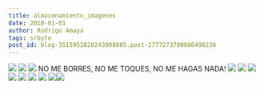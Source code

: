 ```yaml
---
title: almacenamiento_imagenes
date: 2010-01-01
author: Rodrigo Amaya
tags: srbyte
post_id: blog-3515952828243908885.post-2777273700086498230
---
```


[![](http://3.bp.blogspot.com/_ayvorITawE4/SlnyEZx6pFI/AAAAAAAACHQ/U9RhlmfpG0Y/s200/twitter-icon.png)](http://3.bp.blogspot.com/_ayvorITawE4/SlnyEZx6pFI/AAAAAAAACHQ/U9RhlmfpG0Y/s1600-h/twitter-icon.png) [![](http://bp2.blogger.com/_ayvorITawE4/R7xVQ7TZHfI/AAAAAAAAAj4/BE4O0cQCM44/s400/Feed-icon.png)](http://bp2.blogger.com/_ayvorITawE4/R7xVQ7TZHfI/AAAAAAAAAj4/BE4O0cQCM44/s1600-h/Feed-icon.png) [![](http://bp2.blogger.com/_ayvorITawE4/RvPzHFmN2JI/AAAAAAAAAeM/HcOfRkQiKL0/s400/byte.jpg)](http://bp2.blogger.com/_ayvorITawE4/RvPzHFmN2JI/AAAAAAAAAeM/HcOfRkQiKL0/s1600-h/byte.jpg) NO ME BORRES, NO ME TOQUES, NO ME HAGAS NADA! [![](http://bp0.blogger.com/_ayvorITawE4/RgFRGMDxhQI/AAAAAAAAAMI/fK03sOI9dkc/s400/firefox.png)](http://bp0.blogger.com/_ayvorITawE4/RgFRGMDxhQI/AAAAAAAAAMI/fK03sOI9dkc/s1600-h/firefox.png) [![](http://bp3.blogger.com/_ayvorITawE4/RgFRC8DxhPI/AAAAAAAAAMA/-c22g-rcvHk/s400/button_rss.gif)](http://bp3.blogger.com/_ayvorITawE4/RgFRC8DxhPI/AAAAAAAAAMA/-c22g-rcvHk/s1600-h/button_rss.gif) [![](http://bp0.blogger.com/_ayvorITawE4/ReHKwea0W9I/AAAAAAAAAJY/Amtu0fUnoKQ/s400/firefox_80x15.png)](http://bp0.blogger.com/_ayvorITawE4/ReHKwea0W9I/AAAAAAAAAJY/Amtu0fUnoKQ/s1600-h/firefox_80x15.png) [![](http://bp1.blogger.com/_ayvorITawE4/RdfCJKSA-EI/AAAAAAAAAIc/BAwHQ3a0K34/s400/debian.gif)](http://bp1.blogger.com/_ayvorITawE4/RdfCJKSA-EI/AAAAAAAAAIc/BAwHQ3a0K34/s1600-h/debian.gif) [![](http://bp0.blogger.com/_ayvorITawE4/RdCAOqSA93I/AAAAAAAAAGA/Ap6XWivxtXg/s400/hgo.png)](http://bp0.blogger.com/_ayvorITawE4/RdCAOqSA93I/AAAAAAAAAGA/Ap6XWivxtXg/s1600-h/hgo.png) [![](http://bp2.blogger.com/_ayvorITawE4/Rc9_2aSA92I/AAAAAAAAAFw/cHe7Bi44LX0/s400/SrByteRodrigoLetras88x31.PNG)](http://bp2.blogger.com/_ayvorITawE4/Rc9_2aSA92I/AAAAAAAAAFw/cHe7Bi44LX0/s1600-h/SrByteRodrigoLetras88x31.PNG) [![](http://bp1.blogger.com/_ayvorITawE4/Rc9_yKSA91I/AAAAAAAAAFo/YQjbKTyu1_0/s400/SrByteRodrigo88x31.PNG)](http://bp1.blogger.com/_ayvorITawE4/Rc9_yKSA91I/AAAAAAAAAFo/YQjbKTyu1_0/s1600-h/SrByteRodrigo88x31.PNG) [![](http://bp3.blogger.com/_ayvorITawE4/RbTLXjD_h3I/AAAAAAAAABI/EQHR_jxOA1c/s400/Angel.jpg)](http://bp3.blogger.com/_ayvorITawE4/RbTLXjD_h3I/AAAAAAAAABI/EQHR_jxOA1c/s1600-h/Angel.jpg)[![](http://bp0.blogger.com/_ayvorITawE4/RbVh1jD_h4I/AAAAAAAAABU/cnVYEnUNBYk/s400/alexis-qddg.jpg)](http://bp0.blogger.com/_ayvorITawE4/RbVh1jD_h4I/AAAAAAAAABU/cnVYEnUNBYk/s1600-h/alexis-qddg.jpg)